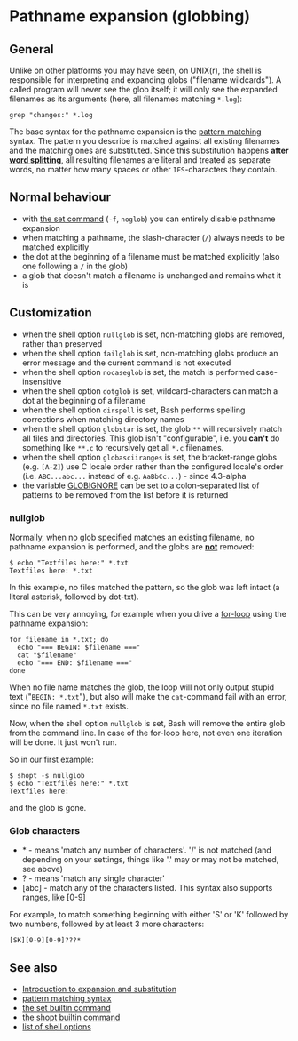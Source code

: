 # Pathname expansion (globbing)

## General

Unlike on other platforms you may have seen, on UNIX(r), the shell is
responsible for interpreting and expanding globs ("filename wildcards").
A called program will never see the glob itself; it will only see the
expanded filenames as its arguments (here, all filenames matching
`*.log`):

    grep "changes:" *.log

The base syntax for the pathname expansion is the [pattern
matching](/syntax/pattern) syntax. The pattern you describe is matched
against all existing filenames and the matching ones are substituted.
Since this substitution happens **after [word
splitting](/syntax/expansion/wordsplit)**, all resulting filenames are
literal and treated as separate words, no matter how many spaces or
other `IFS`-characters they contain.

## Normal behaviour

- with [the set command](/commands/builtin/set) (`-f`, `noglob`) you can
  entirely disable pathname expansion
- when matching a pathname, the slash-character (`/`) always needs to be
  matched explicitly
- the dot at the beginning of a filename must be matched explicitly
  (also one following a `/` in the glob)
- a glob that doesn't match a filename is unchanged and remains what it
  is

## Customization

- when the shell option `nullglob` is set, non-matching globs are
  removed, rather than preserved
- when the shell option `failglob` is set, non-matching globs produce an
  error message and the current command is not executed
- when the shell option `nocaseglob` is set, the match is performed
  case-insensitive
- when the shell option `dotglob` is set, wildcard-characters can match
  a dot at the beginning of a filename
- when the shell option `dirspell` is set, Bash performs spelling
  corrections when matching directory names
- when the shell option `globstar` is set, the glob `**` will
  recursively match all files and directories. This glob isn't
  "configurable", i.e. you **can't** do something like `**.c` to
  recursively get all `*.c` filenames.
- when the shell option `globasciiranges` is set, the bracket-range
  globs (e.g. `[A-Z]`) use C locale order rather than the configured
  locale's order (i.e. `ABC...abc...` instead of e.g. `AaBbCc...`) -
  since 4.3-alpha
- the variable [GLOBIGNORE](/syntax/shellvars#GLOBIGNORE) can be set to
  a colon-separated list of patterns to be removed from the list before
  it is returned

### nullglob

Normally, when no glob specified matches an existing filename, no
pathname expansion is performed, and the globs are <u>**not**</u>
removed:

    $ echo "Textfiles here:" *.txt
    Textfiles here: *.txt

In this example, no files matched the pattern, so the glob was left
intact (a literal asterisk, followed by dot-txt).

This can be very annoying, for example when you drive a
[for-loop](/syntax/ccmd/classic_for) using the pathname expansion:

    for filename in *.txt; do
      echo "=== BEGIN: $filename ==="
      cat "$filename"
      echo "=== END: $filename ==="
    done

When no file name matches the glob, the loop will not only output stupid
text ("`BEGIN: *.txt`"), but also will make the `cat`-command fail with
an error, since no file named `*.txt` exists.

Now, when the shell option `nullglob` is set, Bash will remove the
entire glob from the command line. In case of the for-loop here, not
even one iteration will be done. It just won't run.

So in our first example:

    $ shopt -s nullglob
    $ echo "Textfiles here:" *.txt
    Textfiles here:

and the glob is gone.

### Glob characters

- \* - means 'match any number of characters'. '/' is not matched (and
  depending on your settings, things like '.' may or may not be matched,
  see above)
- ? - means 'match any single character'
- \[abc\] - match any of the characters listed. This syntax also
  supports ranges, like \[0-9\]

For example, to match something beginning with either 'S' or 'K'
followed by two numbers, followed by at least 3 more characters:

    [SK][0-9][0-9]???*

## See also

- [Introduction to expansion and substitution](/syntax/expansion/intro)
- [pattern matching syntax](/syntax/pattern)
- [the set builtin command](/commands/builtin/set)
- [the shopt builtin command](/commands/builtin/shopt)
- [list of shell options](/internals/shell_options)
